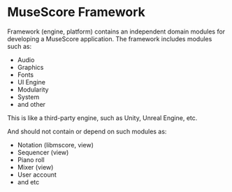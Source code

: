 # MuseScore Framework

Framework (engine, platform) contains an independent domain modules for developing a MuseScore application.
The framework includes modules such as:

* Audio
* Graphics
* Fonts
* UI Engine
* Modularity
* System
* and other

This is like a third-party engine, such as Unity, Unreal Engine, etc.

And should not contain or depend on such modules as:

* Notation (libmscore, view)
* Sequencer (view)
* Piano roll
* Mixer (view)
* User account
* and etc

